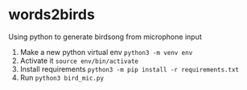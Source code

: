 # words2birds
Using python to generate birdsong from microphone input

1. Make a new python virtual env `python3 -m venv env`
2. Activate it `source env/bin/activate`
3. Install requirements `python3 -m pip install -r requirements.txt`
4. Run `python3 bird_mic.py`
